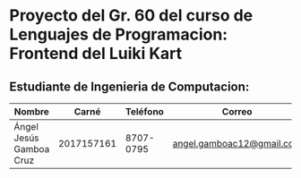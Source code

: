 # Proyecto del Gr. 60 del curso de Lenguajes de Programacion: Frontend del Luiki Kart

## Estudiante de Ingenieria de Computacion:

| Nombre                          | Carné     | Teléfono  | Correo                               |
| ------------------------------- | ---------- | --------- | ------------------------------------ |
| Ángel Jesús Gamboa Cruz         | 2017157161 | 8707-0795 | angel.gamboac12@gmail.com            |
